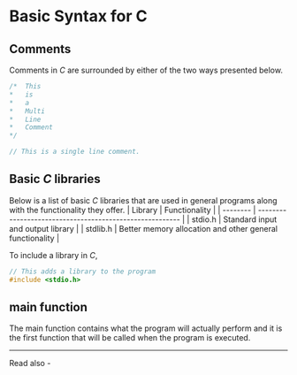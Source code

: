 # Basic Syntax for C

## Comments
Comments in *C* are surrounded by either of the two ways presented below.
```c
/*	This 
*	is
*	a 
*	Multi
*	Line
*	Comment
*/

// This is a single line comment.
```

## Basic *C* libraries

Below is a list of basic *C* libraries that are used in general programs along with the functionality they offer.
| Library  | Functionality                                            |
| -------- | -------------------------------------------------------- |
| stdio.h  | Standard input and output library                        |
| stdlib.h | Better memory allocation and other general functionality | 

To include a library in *C*,
```c
// This adds a library to the program
#include <stdio.h>
```


## main function

The main function contains what the program will actually perform and it is the first function that will be called when the program is executed.



---
Read also - 
